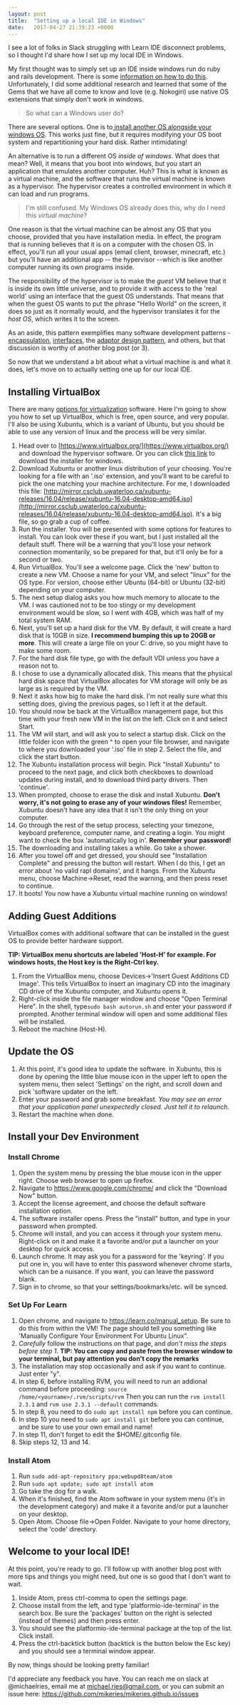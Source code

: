 ```yaml
---
layout: post
title:  "Setting up a local IDE in Windows"
date:   2017-04-27 21:39:23 +0000
---
```



I see a lot of folks in Slack struggling with Learn IDE disconnect problems, so I thought I'd share how I set up my local IDE in Windows.

My first thought was to simply set up an IDE inside windows run do ruby and rails development.  There is some [information on how to do this](http://railsinstaller.org/en).  Unfortunately, I did some additional research and learned that some of the Gems that we have all come to know and love (e.g. Nokogiri) use native OS extensions that simply don't work in windows.

> So what can a Windows user do?

There are several options.  One is to[ install another OS alongside your windows OS](http://www.everydaylinuxuser.com/2015/11/how-to-install-ubuntu-linux-alongside.html).  This works just fine, but it requires modifying your OS boot system and repartitioning your hard disk. Rather intimidating!

An alternative is to run a different OS *inside of windows*.  What does that mean?  Well, it means that you boot into windows, but you start an application that emulates another computer.  Huh?  This is what is known as a virtual machine, and the software that runs the virtual machine is known as a hypervisor.  The hypervisor creates a controlled environment in which it can load and run programs.

> I'm still confused.  My Windows OS already does this, why do I need this *virtual machine*?  

One reason is that the virtual machine can be almost any OS that you choose, provided that you have installation media.  In effect, the program that is running believes that it is on a computer with the chosen OS. In effect, you'll run all your usual apps (email client, browser, minecraft, etc.) but you'll have an additional app -- the hypervisor --which is like another computer running its own programs inside.

The responsibility of the hypervisor is to make the *guest* VM believe that it is inside its own little universe, and to provide it with access to the 'real world' using an interface that the guest OS understands.  That means that when the guest OS wants to put the phrase "Hello World" on the screen, it does so just as it normally would, and the hypervisor  translates it for the *host OS*, which writes it to the screen.

As an aside, this pattern exemplifies many software development patterns - [encapsulation](https://en.wikipedia.org/wiki/Encapsulation_(computer_programming)), [interfaces](https://en.wikipedia.org/wiki/Interface_(computing)), the [adaptor design pattern](https://en.wikipedia.org/wiki/Adapter_pattern),  and others, but that discussion is worthy of another blog post (or 3).

So now that we understand a bit about what a virtual machine is and what it does, let's move on to actually setting one up for our local IDE.

## Installing VirtualBox
There are many [options for virtualization](https://www.davescomputers.com/support-seven-alternatives-virtualbox/) software.  Here I'm going to show you how to set up VirtualBox, which is free, open source, and very popular.  I'll also be using Xubuntu, which is a variant of Ubuntu, but you should be able to use any version of linux and the process will be very similar.

1. Head over to [https://www.virtualbox.org/](https://www.virtualbox.org/) and download the hypervisor software.  Or you can click [this link](http://download.virtualbox.org/virtualbox/5.1.20/VirtualBox-5.1.20-114628-Win.exe) to download the installer for windows.
2. Download Xubuntu or another linux distribution of your choosing.  You're looking for a file with an '.iso' extension, and you'll want to be careful to pick the one matching your machine architecture.  For me, I downloaded this file: [http://mirror.csclub.uwaterloo.ca/xubuntu-releases/16.04/release/xubuntu-16.04-desktop-amd64.iso](http://mirror.csclub.uwaterloo.ca/xubuntu-releases/16.04/release/xubuntu-16.04-desktop-amd64.iso).  It's a big file, so go grab a cup of coffee.
3. Run the installer.  You will be presented with some options for features to install.  You can look over these if you want, but I just installed all the default stuff.  There will be a warning that you'll lose your network connection momentarily, so be prepared for that, but it'll only be for a second or two.
4. Run VirtualBox.  You'll see a welcome page.  Click the 'new' button to create a new VM.  Choose a name for your VM, and select "linux" for the OS type.  For version, choose either Ubuntu (64-bit) or Ubuntu (32-bit) depending on your computer.
5. The next setup dialog asks you how much memory to allocate to the VM.  I was cautioned not to be too stingy or my development environment would be slow, so I went with 4GB, which was half of my total system RAM.
6. Next, you'll set up a hard disk for the VM.  By default, it will create a hard disk that is 10GB in size.  **I recommend bumping this up to 20GB or more**.  This will create a large file on your C: drive, so you might have to make some room.
7. For the hard disk file type, go with the default VDI unless you have a reason not to.
8. I chose to use a dynamically allocated disk.  This means that the physical hard disk space that VirtualBox allocates for VM storage will only be as large as is required by the VM.
9. Next it asks how big to make the hard disk.  I'm not really sure what this setting does, giving the previous pages, so I left it at the default.
10. You should now be back at the VirtualBox management page, but this time with your fresh new VM in the list on the left.  Click on it and select Start.
11. The VM will start, and will ask you to select a startup disk.  Click on the little folder icon with the green ^ to open your file browser, and navigate to where you downloaded your '.iso' file in step 2.  Select the file, and click the start button.
12. The Xubuntu installation process will begin.  Pick "Install Xubuntu" to proceed to the next page, and click both checkboxes to download updates during install, and to download third party drivers.  Then 'continue'.
13. When prompted, choose to erase the disk and install Xubuntu.  **Don't worry, it's not going to erase any of your windows files!**  Remember, Xubuntu doesn't have any idea that it isn't the only thing on your computer.
14. Go through the rest of the setup process, selecting your timezone, keyboard preference, computer name, and creating a login.  You might want to check the box 'automatically log in'.  **Remember your password!**
15. The downloading and installing takes a while.  Go take a shower.
16. After you towel off and get dressed, you should see "Installation Complete" and pressing the button will restart.  When I do this, I get an error about 'no valid rapl domains', and it hangs.  From the Xubuntu menu, choose Machine->Reset, read the warning, and then press reset to continue.
17. It boots!  You now have a Xubuntu virtual machine running on windows!

## Adding Guest Additions
VirtualBox comes with additional software that can be installed in the guest OS to provide better hardware support.

**TIP: VirtualBox menu shortcuts are labeled 'Host-H' for example.  For windows hosts, the Host key is the Right-Ctrl key.**

1. From the VirtualBox menu, choose Devices->'Insert Guest Additions CD Image'.  This tells VirtualBox to insert an imaginary CD into the imaginary CD drive of the Xubuntu computer, and Xubuntu opens it.  
2. Right-click inside the file manager window and choose "Open Terminal Here".  In the shell, type`sudo bash autorun.sh` and enter your password if prompted.  Another terminal window will open and some additional files will be installed. 
3. Reboot the machine (Host-H).

## Update the OS
1. At this point, it's good idea to update the software.  In Xubuntu, this is done by opening the little blue mouse icon in the upper left to open the system menu, then select 'Settings' on the right, and scroll down and pick 'software updater on the left.  
2. Enter your password and grab some breakfast.  *You may see an error that your application panel unexpectedly closed.  Just tell it to relaunch.*
3. Restart the machine when done.

## Install your Dev Environment
### Install Chrome
1. Open the system menu by pressing the blue mouse icon in the upper right.  Choose web browser to open up firefox.
2. Navigate to https://www.google.com/chrome/ and click the "Download Now" button.
3. Accept the license agreement, and choose the default software installation option.
4. The software installer opens.  Press the "install" button, and type in your password when prompted.
5. Chrome will install, and you can access it through your system menu.  Right-click on it and make it a favorite and/or put a launcher on your desktop for quick access.
6. Launch chrome.  It may ask you for a password for the 'keyring'.  If you put one in, you will have to enter this password whenever chrome starts, which can be a nuisance.  If you want, you can leave the password blank.
7. Sign in to chrome, so that your settings/bookmarks/etc. will be synced.

### Set Up For Learn
1. Open chrome, and navigate to https://learn.co/manual_setup.  Be sure to do this from within the VM!  The page should tell you something like 'Manually Configure Your Environment For Ubuntu Linux".
1. *Carefully* follow the instructions on that page, and *don't miss the steps before step 1*. **TIP: You can copy and paste from the browser window to your terminal, but pay attention you don't copy the remarks**
1. The installation may stop occasionally and ask if you want to continue.  Just enter "y".
1. In step 6, before installing RVM, you will need to run an addional command before proceeding: `source /home/<yourname>/.rvm/scripts/rvm`  Then you can run the `rvm install 2.3.1` and `rvm use 2.3.1 --default` commands.
1. In step 8, you need to do `sudo apt install npm` before you can continue.
1. In step 10 you need to `sudo apt install git` before you can continue, and be sure to use your own email and name!
1. In step 11, don't forget to edit the $HOME/.gitconfig file.
1. Skip steps 12, 13 and 14.

### Install Atom
1. Run `sudo add-apt-repository ppa:webupd8team/atom`
2. Run `sudo apt update; sudo apt install atom`
3. Go take the dog for a walk.
4. When it's finished, find the Atom software in your system menu (it's in the development category) and make it a favorite and/or put a launcher on your desktop.
5. Open Atom.  Choose file->Open Folder.  Navigate to your home directory, select the 'code' directory.

## Welcome to your local IDE!
At this point, you're ready to go.  I'll follow up with another blog post with more tips and things you might need, but one is so good that I don't want to wait.
1. Inside Atom, press ctrl-comma to open the settings page.
2. Choose install from the left, and type 'platformio-ide-terminal' in the search box.  Be sure the 'packages' button on the right is selected (instead of themes) and then press enter.
3. You should see the platformio-ide-terminal package at the top of the list.  Click install.
4. Press the ctrl-backtick button (backtick is the button below the Esc key) and you should see a terminal window appear.

By now, things should be looking pretty familiar!

I'd appreciate any feedback you have.  You can reach me on slack at @michaelries, email me at michael.ries@gmail.com, or you can submit an issue here: https://github.com/mikeries/mikeries.github.io/issues






